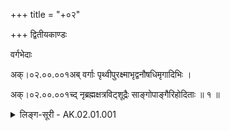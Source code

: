 +++
title = "+०२"

+++
द्वितीयकाण्डः

वर्गभेदाः

अक्।०२.००.००१अब् वर्गाः पृथ्वीपुरक्ष्माभृद्वनौषधिमृगादिभिः ।

अक्।०२.००.००१च्द् नृब्रह्मक्षत्रविट्शूद्रैः साङ्गोपाङ्गैरिहोदिताः ॥ १ ॥

<details><summary>लिङ्ग-सूरी - AK.02.01.001</summary>

एवं प्रथमकाण्डं परिसमाप्य द्वितीयकाण्डे वक्ष्यमाणवर्गान् सङ्ग्रहेण वक्ति वर्गाः पृथ्वीतिश्लोकेन । पृथ्वी च पुरं च क्ष्माभृच्च वनौषधिश्च मृगादिश्च, तैरिह काण्डे पृथ्वीप्रभृतिभिः नृब्रह्मक्षत्रविट्शूद्रैः साङ्गोपाङ्गैः, अङ्गप्रत्यङ्गसहितैः वर्गा उदिताः वक्तुमुपक्रान्ताः ॥ १ ॥
</details>
